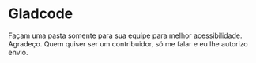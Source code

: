 # Gladcode
Façam uma pasta somente para sua equipe para melhor acessibilidade. Agradeço.
Quem quiser ser um contribuidor, só me falar e eu lhe autorizo envio.
